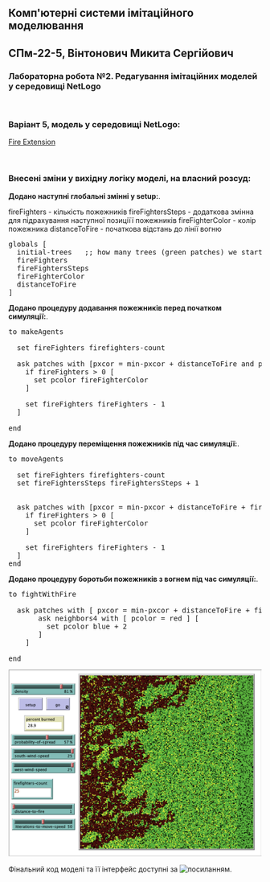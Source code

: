 ## Комп'ютерні системи імітаційного моделювання
## СПм-22-5, **Вінтонович Микита Сергійович**
### Лабораторна робота №**2**. Редагування імітаційних моделей у середовищі NetLogo

<br>

### Варіант 5, модель у середовищі NetLogo:
[Fire Extension](http://www.netlogoweb.org/launch#http://www.netlogoweb.org/assets/modelslib/IABM%20Textbook/chapter%203/Fire%20Extensions/Fire%20Simple%20Extension%202.nlogo)

<br>

### Внесені зміни у вихідну логіку моделі, на власний розсуд:

**Додано наступні глобальні змінні у setup:**.

fireFighters - кількість пожежників
fireFightersSteps - додаткова змінна для підрахування наступної позиціїї пожежників
fireFighterColor - колір пожежника
distanceToFire - початкова відстань до лінії вогню

<pre>
globals [
  initial-trees   ;; how many trees (green patches) we started with
  fireFighters
  fireFightersSteps
  fireFighterColor
  distanceToFire
]
</pre>

**Додано процедуру додавання пожежників перед початком симуляції:**.

<pre>
to makeAgents

  set fireFighters firefighters-count

  ask patches with [pxcor = min-pxcor + distanceToFire and pcolor = black] [
    if fireFighters > 0 [
      set pcolor fireFighterColor
    ]

    set fireFighters fireFighters - 1
  ]

end
</pre>

**Додано процедуру переміщення пожежників під час симуляції:**.

<pre>
to moveAgents

  set fireFighters firefighters-count
  set fireFightersSteps fireFightersSteps + 1


  ask patches with [pxcor = min-pxcor + distanceToFire + fireFightersSteps and (pcolor = black or pcolor = green)] [
    if fireFighters > 0 [
      set pcolor fireFighterColor
    ]

    set fireFighters fireFighters - 1
  ]
end
</pre>

**Додано процедуру боротьби пожежників з вогнем під час симуляції:**.

<pre>
to fightWithFire

  ask patches with [ pxcor = min-pxcor + distanceToFire + fireFightersSteps and pcolor = fireFighterColor ] [
       ask neighbors4 with [ pcolor = red ] [
         set pcolor blue + 2
       ]
    ]

end
</pre>

![Скріншот моделі в процесі симуляції](example.png)

Фінальний код моделі та її інтерфейс доступні за ![посиланням](https://github.com/mykavin/CSMS-SPm-22-5_Variant-5/blob/lab-2/V5/Lab-2/Project/Fire%20Simple%20Extension%202.nlogo).
